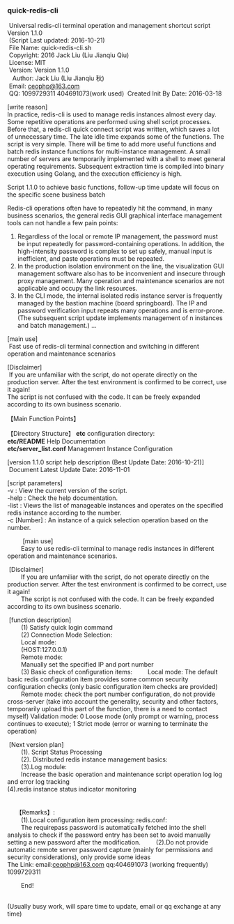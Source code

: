 ### quick-redis-cli ###

 Universal redis-cli terminal operation and management shortcut script Version 1.1.0<br>
 (Script Last updated: 2016-10-21) <br>
 File Name: quick-redis-cli.sh <br>
 Copyright: 2016 Jack Liu (Liu Jianqiu Qiu)<br>
 License: MIT<br>
 Version: Version 1.1.0<br>
 
 Author: Jack Liu (Liu Jianqiu 秋)<br>
 Email: ceophp@163.com<br>
 QQ: 1099729311 404691073(work used)
 Created Init By Date: 2016-03-18<br>

[write reason]<br>
In practice, redis-cli is used to manage redis instances almost every day. Some repetitive operations are performed using shell script processes. Before that, a redis-cli quick connect script was written, which saves a lot of unnecessary time. The late idle time expands some of the functions. The script is very simple. There will be time to add more useful functions and batch redis instance functions for multi-instance management. A small number of servers are temporarily implemented with a shell to meet general operating requirements.
Subsequent extraction time is compiled into binary execution using Golang, and the execution efficiency is high.

Script 1.1.0 to achieve basic functions, follow-up time update will focus on the specific scene business batch


Redis-cli operations often have to repeatedly hit the command, in many business scenarios, the general redis GUI graphical interface management tools can not handle a few pain points: <br>
1. Regardless of the local or remote IP management, the password must be input repeatedly for password-containing operations. In addition, the high-intensity password is complex to set up safely, manual input is inefficient, and paste operations must be repeated.
2. In the production isolation environment on the line, the visualization GUI management software also has to be inconvenient and insecure through proxy management. Many operation and maintenance scenarios are not applicable and occupy the link resources.
3. In the CLI mode, the internal isolated redis instance server is frequently managed by the bastion machine (board springboard). The IP and password verification input repeats many operations and is error-prone. (The subsequent script update implements management of n instances and batch management.)
...

[main use]<br>
 Fast use of redis-cli terminal connection and switching in different operation and maintenance scenarios

[Disclaimer]<br>
 If you are unfamiliar with the script, do not operate directly on the production server. After the test environment is confirmed to be correct, use it again! <br>
The script is not confused with the code. It can be freely expanded according to its own business scenario. <br>

【Main Function Points】<br>


【Directory Structure】
<b>etc</b> configuration directory:<br>
<b>etc/README</b> Help Documentation<br>
<b>etc/server_list.conf</b> Management Instance Configuration <br>


[version 1.1.0 script help description (Best Update Date: 2016-10-21)]<br>
 Document Latest Update Date: 2016-11-01<br />

[script parameters]<br />
-v : View the current version of the script. <br />
-help : Check the help documentation. <br />
-list : Views the list of manageable instances and operates on the specified redis instance according to the number. <br>
-c [Number] : An instance of a quick selection operation based on the number. <br />

        
[main use]<br>
        Easy to use redis-cli terminal to manage redis instances in different operation and maintenance scenarios. <br>

 [Disclaimer]<br>
        If you are unfamiliar with the script, do not operate directly on the production server. After the test environment is confirmed to be correct, use it again! <br>
        The script is not confused with the code. It can be freely expanded according to its own business scenario. <br>

 [function description]<br>
        (1) Satisfy quick login command<br>
        (2) Connection Mode Selection: <br>
        Local mode:<br>
        (HOST:127.0.0.1) <br>
        Remote mode:<br>
        Manually set the specified IP and port number<br />
        (3) Basic check of configuration items:
        Local mode: The default basic redis configuration item provides some common security configuration checks (only basic configuration item checks are provided)
        Remote mode: check the port number configuration, do not provide cross-server (take into account the generality, security and other factors, temporarily upload this part of the function, there is a need to contact myself)
Validation mode: 0 Loose mode (only prompt or warning, process continues to execute); 1 Strict mode (error or warning to terminate the operation)



 [Next version plan]<br>
        (1). Script Status Processing <br>
        (2). Distributed redis instance management basics:<br>
        (3).Log module:<br>
        Increase the basic operation and maintenance script operation log log and error log tracking <br>
(4).redis instance status indicator monitoring <br><br><br>
 
 
 【Remarks】:<br />
        (1).Local configuration item processing: redis.conf: <br>
        The requirepass password is automatically fetched into the shell analysis to check if the password entry has been set to avoid manually setting a new password after the modification.
        (2).Do not provide automatic remote server password capture (mainly for permissions and security considerations), only provide some ideas<br>
The
Link: email:ceophp@163.com qq:404691073 (working frequently) 1099729311

        End!


<br>
(Usually busy work, will spare time to update, email or qq exchange at any time)<br>
